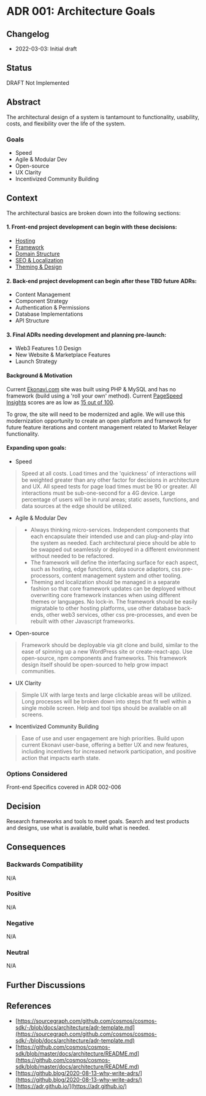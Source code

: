 # ADR 001: Architecture Goals

## Changelog
* 2022-03-03: Initial draft

## Status
DRAFT Not Implemented

## Abstract
The architectural design of a system is tantamount to functionality, usability, costs, and flexibility over the life of the system.

### Goals
* Speed
* Agile & Modular Dev
* Open-source
* UX Clarity
* Incentivized Community Building

## Context
The architectural basics are broken down into the following sections:

#### 1. Front-end project development can begin with these decisions:
* [Hosting](adr-002-Hosting.md)
* [Framework](adr-003-Framework.md)
* [Domain Structure](adr-004-Domain-Structure.md)
* [SEO & Localization](adr-005-SEO-Localization.md)
* [Theming & Design](adr-006-Theming-Design.md)

#### 2. Back-end project development can begin after these TBD future ADRs:
* Content Management
* Component Strategy
* Authentication & Permissions
* Database Implementations
* API Structure

#### 3. Final ADRs needing development and planning pre-launch:
* Web3 Features 1.0 Design
* New Website & Marketplace Features
* Launch Strategy

#### Background & Motivation
Current [Ekonavi.com](https://ekonavi.com) site was built using PHP & MySQL and has no framework (build using a 'roll your own' method). Current [PageSpeed Insights](https://pagespeed.web.dev/) scores are as low as [15 out of 100](https://user-images.githubusercontent.com/9093152/157125334-9e32d878-56b6-4ce2-a3b1-7041b9ebdb4a.png).

To grow, the site will need to be modernized and agile. We will use this modernization opportunity to create an open platform and framework for future feature iterations and content management related to Market Relayer functionality.

#### Expanding upon goals:
* Speed
> Speed at all costs. Load times and the 'quickness' of interactions will be weighted greater than any other factor for decisions in architecture and UX. All speed tests for page load times must be 90 or greater. All interactions must be sub-one-second for a 4G device. Large percentage of users will be in rural areas; static assets, functions, and data sources at the edge should be utilized.

* Agile & Modular Dev
> * Always thinking micro-services. Independent components that each encapsulate their intended use and can plug-and-play into the system as needed. Each architectural piece should be able to be swapped out seamlessly or deployed in a different environment without needed to be refactored. 
> * The framework will define the interfacing surface for each aspect, such as hosting, edge functions, data source adaptors, css pre-processors, content management system and other tooling. 
> * Theming and localization should be managed in a separate fashion so that core framework updates can be deployed without overwriting core framework instances when using different themes or languages.
> No lock-in. The framework should be easily migratable to other hosting platforms, use other database back-ends, other web3 services, other css pre-processes, and even be rebuilt with other Javascript frameworks.

* Open-source
> Framework should be deployable via git clone and build, similar to the ease of spinning up a new WordPress site or create-react-app.
> Use open-source, npm components and frameworks.
> This framework design itself should be open-sourced to help grow impact communities.

* UX Clarity
> Simple UX with large texts and large clickable areas will be utilized. Long processes will be broken down into steps that fit well within a single mobile screen. Help and tool tips should be available on all screens.

* Incentivized Community Building
> Ease of use and user engagement are high priorities. Build upon current Ekonavi user-base, offering a better UX and new features, including incentives for increased network participation, and positive action that impacts earth state.

### Options Considered
Front-end Specifics covered in ADR 002-006

## Decision 
Research frameworks and tools to meet goals. Search and test products and designs, use what is available, build what is needed.

## Consequences

### Backwards Compatibility
N/A

### Positive
N/A

### Negative
N/A

### Neutral
N/A

## Further Discussions

## References
* [https://sourcegraph.com/github.com/cosmos/cosmos-sdk/-/blob/docs/architecture/adr-template.md](https://sourcegraph.com/github.com/cosmos/cosmos-sdk/-/blob/docs/architecture/adr-template.md)
* [https://github.com/cosmos/cosmos-sdk/blob/master/docs/architecture/README.md](https://github.com/cosmos/cosmos-sdk/blob/master/docs/architecture/README.md)
* [https://github.blog/2020-08-13-why-write-adrs/](https://github.blog/2020-08-13-why-write-adrs/)
* [https://adr.github.io/](https://adr.github.io/)